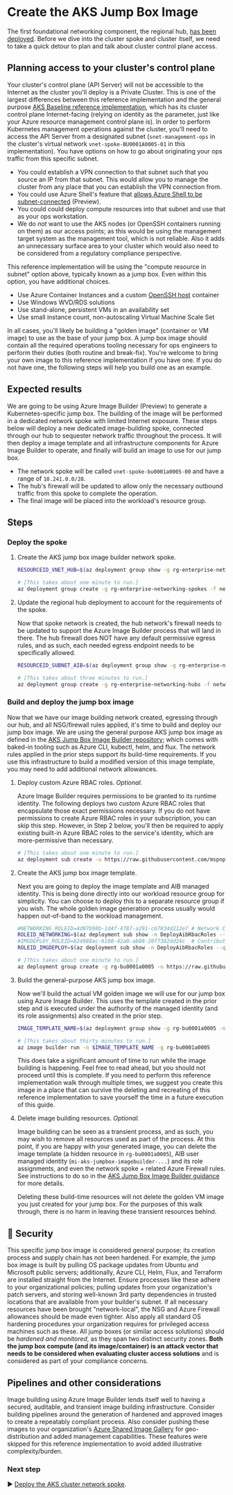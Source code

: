 # Create the AKS Jump Box Image

The first foundational networking component, the regional hub, [has been deployed](./04-networking-hub.md). Before we dive into the cluster spoke and cluster itself, we need to take a quick detour to plan and talk about cluster control plane access.

## Planning access to your cluster's control plane

Your cluster's control plane (API Server) will not be accessible to the Internet as the cluster you'll deploy is a Private Cluster. This is one of the largest differences between this reference implementation and the general purpose [AKS Baseline reference implementation](https://github.com/mspnp/aks-secure-baseline), which has its cluster control plane Internet-facing (relying on identity as the parameter, just like your Azure resource management control plane is). In order to perform Kubernetes management operations against the cluster, you'll need to access the API Server from a designated subnet (`snet-management-ops` in the cluster's virtual network `vnet-spoke-BU0001A0005-01` in this implementation). You have options on how to go about originating your ops traffic from this specific subnet.

* You could establish a VPN connection to that subnet such that you source an IP from that subnet. This would allow you to manage the cluster from any place that you can establish the VPN connection from.
* You could use Azure Shell's feature that [allows Azure Shell to be subnet-connected](https://docs.microsoft.com/azure/cloud-shell/private-vnet) (Preview).
* You could could deploy compute resources into that subnet and use that as your ops workstation.
* We do _not_ want to use the AKS nodes (or OpenSSH containers running on them) as our access points; as this would be using the management target system as the management tool, which is not reliable. Also it adds an unnecessary surface area to your cluster which would also need to be considered from a regulatory compliance perspective.

This reference implementation will be using the "compute resource in subnet" option above, typically known as a jump box. Even within this option, you have additional choices.

* Use Azure Container Instances and a custom [OpenSSH host](https://docs.linuxserver.io/images/docker-openssh-server) container
* Use Windows WVD/RDS solutions
* Use stand-alone, persistent VMs in an availability set
* Use small instance count, non-autoscaling Virtual Machine Scale Set

In all cases, you'll likely be building a "golden image" (container or VM image) to use as the base of your jump box. A jump box image should contain all the required operations tooling necessary for ops engineers to perform their duties (both routine and break-fix). You're welcome to bring your own image to this reference implementation if you have one. If you do not have one, the following steps will help you build one as an example.

## Expected results

We are going to be using Azure Image Builder (Preview) to generate a Kubernetes-specific jump box. The building of the image will be performed in a dedicated network spoke with limited Internet exposure. These steps below will deploy a new dedicated image-building spoke, connected through our hub to sequester network traffic throughout the process. It will then deploy a image template and all infrastructure components for Azure Image Builder to operate, and finally will build an image to use for our jump box.

* The network spoke will be called `vnet-spoke-bu0001a0005-00` and have a range of `10.241.0.0/28`.
* The hub's firewall will be updated to allow only the necessary outbound traffic from this spoke to complete the operation.
* The final image will be placed into the workload's resource group.

## Steps

### Deploy the spoke

1. Create the AKS jump box image builder network spoke.

   ```bash
   RESOURCEID_VNET_HUB=$(az deployment group show -g rg-enterprise-networking-hubs -n hub-region.v0 --query properties.outputs.hubVnetId.value -o tsv)

   # [This takes about one minute to run.]
   az deployment group create -g rg-enterprise-networking-spokes -f networking/spoke-BU0001A0005-00.json -p location=eastus2 hubVnetResourceId="${RESOURCEID_VNET_HUB}"
   ```

1. Update the regional hub deployment to account for the requirements of the spoke.

   Now that spoke network is created, the hub network's firewall needs to be updated to support the Azure Image Builder process that will land in there. The hub firewall does NOT have any default permissive egress rules, and as such, each needed egress endpoint needs to be specifically allowed.

   ```bash
   RESOURCEID_SUBNET_AIB=$(az deployment group show -g rg-enterprise-networking-spokes -n spoke-BU0001A0005-00 --query properties.outputs.imageBuilderSubnetResourceId.value -o tsv)

   # [This takes about three minutes to run.]
   az deployment group create -g rg-enterprise-networking-hubs -f networking/hub-region.v1.json -p location=eastus2 aksImageBuilderSubnetResourceId="${RESOURCEID_SUBNET_AIB}"
   ```

### Build and deploy the jump box image

Now that we have our image building network created, egressing through our hub, and all NSG/firewall rules applied, it's time to build and deploy our jump box image. We are using the general purpose AKS jump box image as defined in the [AKS Jump Box Image Builder repository](https://github.com/mspnp/aks-jumpbox-imagebuilder); which comes with baked-in tooling such as Azure CLI, kubectl, helm, and flux. The network rules applied in the prior steps support its build-time requirements. If you use this infrastructure to build a modified version of this image template, you may need to add additional network allowances.

1. Deploy custom Azure RBAC roles. _Optional._

   Azure Image Builder requires permissions to be granted to its runtime identity. The following deploys two _custom_ Azure RBAC roles that encapsulate those exact permissions necessary. If you do not have permissions to create Azure RBAC roles in your subscription, you can skip this step. However, in Step 2 below, you'll then be required to apply existing built-in Azure RBAC roles to the service's identity, which are more-permissive than necessary.

   ```bash
   # [This takes about one minute to run.]
   az deployment sub create -u https://raw.githubusercontent.com/mspnp/aks-jumpbox-imagebuilder/main/createsubscriptionroles.json -l centralus -n DeployAibRbacRoles
   ```

1. Create the AKS jump box image template.

   Next you are going to deploy the image template and AIB managed identity. This is being done directly into our workload resource group for simplicity. You can choose to deploy this to a separate resource group if you wish. The whole golden image generation process usually would happen out-of-band to the workload management.

   ```bash
   #NETWORKING_ROLEID=4d97b98b-1d4f-4787-a291-c67834d212e7 # Network Contributor -- Only use this if you did not, or could not, create custom roles.  This is more permission than necessary.)
   ROLEID_NETWORKING=$(az deployment sub show -n DeployAibRbacRoles --query 'properties.outputs.roleResourceIds.value.customImageBuilderNetworkingRole.guid' -o tsv)
   #IMGDEPLOY_ROLEID=b24988ac-6180-42a0-ab88-20f7382dd24c  # Contributor -- only use this if you did not, or could not, create custom roles. This is more permission than necessary.)
   ROLEID_IMGDEPLOY=$(az deployment sub show -n DeployAibRbacRoles --query 'properties.outputs.roleResourceIds.value.customImageBuilderImageCreationRole.guid' -o tsv)

   # [This takes about one minute to run.]
   az deployment group create -g rg-bu0001a0005 -u https://raw.githubusercontent.com/mspnp/aks-jumpbox-imagebuilder/main/azuredeploy.json -p buildInVnetResourceGroupName=rg-enterprise-networking-spokes buildInVnetName=vnet-spoke-BU0001A0005-00 buildInVnetSubnetName=snet-imagebuilder location=eastus2 imageBuilderNetworkingRoleGuid="${ROLEID_NETWORKING}" imageBuilderImageCreationRoleGuid="${ROLEID_IMGDEPLOY}" imageDestinationResourceGroupName=rg-bu0001a0005 -n CreateJumpBoxImageTemplate
   ```

1. Build the general-purpose AKS jump box image.

   Now we'll build the actual VM golden image we will use for our jump box using Azure Image Builder. This uses the template created in the prior step and is executed under the authority of the managed identity (and its role assignments) also created in the prior step.

   ```bash
   IMAGE_TEMPLATE_NAME=$(az deployment group show -g rg-bu0001a0005 -n CreateJumpBoxImageTemplate --query 'properties.outputs.imageTemplateName.value' -o tsv)

   # [This takes about thirty minutes to run.]
   az image builder run -n $IMAGE_TEMPLATE_NAME -g rg-bu0001a0005
   ```

   This does take a significant amount of time to run while the image building is happening. Feel free to read ahead, but you should not proceed until this is complete. If you need to perform this reference implementation walk through multiple times, we suggest you create this image in a place that can survive the deleting and recreating of this reference implementation to save yourself the time in a future execution of this guide.

1. Delete image building resources. _Optional._

   Image building can be seen as a transient process, and as such, you may wish to remove all resources used as part of the process. At this point, if you are happy with your generated image, you can delete the image template (a hidden resource in `rg-bu0001a0005`), AIB user managed identity (`mi-aks-jumpbox-imagebuilder-...`) and its role assignments, and even the network spoke + related Azure Firewall rules. See instructions to do so in the [AKS Jump Box Image Builder guidance](https://github.com/mspnp/aks-jumpbox-imagebuilder#broom-clean-up-resources) for more details.

   Deleting these build-time resources will not delete the golden VM image you just created for your jump box. For the purposes of this walk through, there is no harm in leaving these transient resources behind.

## :closed_lock_with_key: Security

This specific jump box image is considered general purpose; its creation process and supply chain has not been hardened. For example, the jump box image is built by pulling OS package updates from Ubuntu and Microsoft public servers; additionally, Azure CLI, Helm, Flux, and Terraform are installed straight from the Internet. Ensure processes like these adhere to your organizational policies; pulling updates from your organization's patch servers, and storing well-known 3rd party dependencies in trusted locations that are available from your builder's subnet. If all necessary resources have been brought "network-local", the NSG and Azure Firewall allowances should be made even tighter. Also apply all standard OS hardening procedures your organization requires for privileged access machines such as these. All jump boxes (or similar access solutions) should be _hardened and monitored_, as they span two distinct security zones. **Both the jump box compute (and its image/container) is an attack vector that needs to be considered when evaluating cluster access solutions** and is considered as part of your compliance concerns.

## Pipelines and other considerations

Image building using Azure Image Builder lends itself well to having a secured, auditable, and transient image building infrastructure. Consider building pipelines around the generation of hardened and approved images to create a repeatably compliant process. Also consider pushing these images to your organization's [Azure Shared Image Gallery](https://docs.microsoft.com/azure/virtual-machines/shared-image-galleries) for geo-distribution and added management capabilities. These features were skipped for this reference implementation to avoid added illustrative complexity/burden.

### Next step

:arrow_forward: [Deploy the AKS cluster network spoke](./06-cluster-networking.md).
